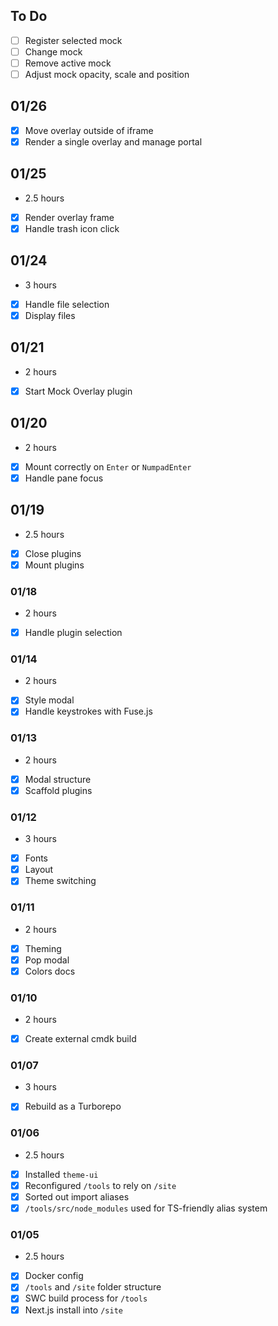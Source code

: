 ## To Do

- [ ] Register selected mock
- [ ] Change mock
- [ ] Remove active mock
- [ ] Adjust mock opacity, scale and position

## 01/26

- [x] Move overlay outside of iframe
- [x] Render a single overlay and manage portal

## 01/25

- 2.5 hours
- [x] Render overlay frame
- [x] Handle trash icon click

## 01/24

- 3 hours
- [x] Handle file selection
- [x] Display files

## 01/21

- 2 hours
- [x] Start Mock Overlay plugin

## 01/20

- 2 hours
- [x] Mount correctly on `Enter` or `NumpadEnter`
- [x] Handle pane focus

## 01/19

- 2.5 hours
- [x] Close plugins
- [x] Mount plugins

### 01/18

- 2 hours
- [x] Handle plugin selection

### 01/14

- 2 hours
- [x] Style modal
- [x] Handle keystrokes with Fuse.js

### 01/13

- 2 hours
- [x] Modal structure
- [x] Scaffold plugins

### 01/12

- 3 hours
- [x] Fonts
- [x] Layout
- [x] Theme switching

### 01/11

- 2 hours
- [x] Theming
- [x] Pop modal
- [x] Colors docs

### 01/10

- 2 hours
- [x] Create external cmdk build

### 01/07

- 3 hours
- [x] Rebuild as a Turborepo

### 01/06

- 2.5 hours
- [x] Installed `theme-ui`
- [x] Reconfigured `/tools` to rely on `/site`
- [x] Sorted out import aliases
- [x] `/tools/src/node_modules` used for TS-friendly alias system

### 01/05

- 2.5 hours
- [x] Docker config
- [x] `/tools` and `/site` folder structure
- [x] SWC build process for `/tools`
- [x] Next.js install into `/site`
